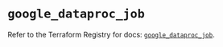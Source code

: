 # `google_dataproc_job`

Refer to the Terraform Registry for docs: [`google_dataproc_job`](https://registry.terraform.io/providers/hashicorp/google/5.35.0/docs/resources/dataproc_job).
